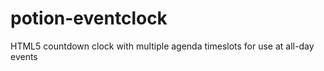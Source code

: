 potion-eventclock
=================

HTML5 countdown clock with multiple agenda timeslots for use at all-day events